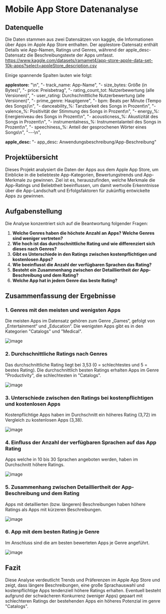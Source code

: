# Mobile App Store Datenanalyse
## Datenquelle 
Die Daten stammen aus zwei Datensätzen von kaggle, die Informationen über Apps im Apple App Store enthalten. Der applestore-Datensatz enthält Details wie App-Namen, Ratings und Genres, während der apple_desc-Datensatz die Beschreibungstexte der Apps umfasst. https://www.kaggle.com/datasets/ramamet4/app-store-apple-data-set-10k-apps?select=appleStore_description.csv

Einige spannende Spalten lauten wie folgt:

**applestore:**
"\n",
    "- track_name: App-Name",
    "- size_bytes: Größe (in Bytes)",
    "- price: Preisbetrag",
    "- rating_count_tot: Nutzerbewertung (alle Versionen)",
    "- user_rating: Durchschnittliche Nutzerbewertung (alle Versionen)",
    "- prime_genre: Hauptgenre",
    "- bpm: Beats per Minute (Tempo des Songs)\n",
    "- danceability_%: Tanzbarkeit des Songs in Prozent\n",
    "- valence_%: Positivität der Stimmung des Songs in Prozent\n",
    "- energy_%: Energieniveau des Songs in Prozent\n",
    "- acousticness_%: Akustizität des Songs in Prozent\n",
    "- instrumentalness_%: Instrumentalanteil des Songs in Prozent\n",
    "- speechiness_%: Anteil der gesprochenen Wörter eines Songs\n",
"---\n",

**apple_desc:**
    "- app_desc: Anwendungsbeschreibung/App-Beschreibung"
    
## Projektübersicht 

Dieses Projekt analysiert die Daten der Apps aus dem Apple App Store, um Einblicke in die beliebteste App-Kategorien, Bewertungstrends und App-Merkmale zu gewinnen. Ziel ist es, herauszufinden, welche Merkmale die App-Ratings und Beliebtheit beeinflussen, um damit wertvolle Erkenntnisse über die App-Landschaft und Erfolgsfaktoren für zukünftig entwickelte Apps zu gewinnen.

## Aufgabenstellung 

Die Analyse konzentriert sich auf die Beantwortung folgender Fragen:

1. **Welche Genres haben die höchste Anzahl an Apps? Welche Genres sind weniger vertreten?**
2. **Wie hoch ist das durchschnittliche Rating und wie differenziert sich dieses nach Genres?**
3. **Gibt es Unterschiede in den Ratings zwischen kostenpflichtigen und kostenlosen Apps?**
4. **Wie beeinflusst die Anzahl der verfügbaren Sprachen das Rating?**
5. **Besteht ein Zusammenhang zwischen der Detailliertheit der App-Beschreibung und dem Rating?**
6. **Welche App hat in jedem Genre das beste Rating?**

## Zusammenfassung der Ergebnisse

### 1. **Genres mit den meisten und wenigsten Apps**
   Die meisten Apps im Datensatz gehören zum Genre „Games“, gefolgt von „Entertainment“ und „Education“. Die wenigsten Apps gibt es in den Kategorien "Catalogs" und "Medical".

![image](https://github.com/user-attachments/assets/70d0182d-e71a-4d17-b71e-54bcf3e80909)


### 2. **Durchschnittliche  Ratings nach Genres**
   Das durchschnittliche Rating liegt bei 3,53 (0 = schlechtestes und 5 = bestes Rating). Die durchschnittlich besten Ratings erhalten Apps im Genre "Productivity", die schlechtesten in "Catalogs". 

![image](https://github.com/user-attachments/assets/324806f4-1f9c-422a-b008-0910933212e4)


### 3. **Unterschiede zwischen den Ratings bei kostenpflichtigen und kostenlosen Apps**
   Kostenpflichtige Apps haben im Durchschnitt ein höheres Rating (3,72) im Vergleich zu kostenlosen Apps (3,38). 

![image](https://github.com/user-attachments/assets/dca67661-09a6-4229-b326-82f670aa06b5)

### 4. **Einfluss der Anzahl der verfügbaren Sprachen auf das App Rating**
   Apps welche in 10 bis 30 Sprachen angeboten werden, haben im Durchschnitt höhere Ratings.

![image](https://github.com/user-attachments/assets/06c273f5-94fc-4698-b8d6-735143fd9f6a)

### 5. **Zusammenhang zwischen Detailliertheit der App-Beschreibung und dem Rating**
   Apps mit detaillierten (bzw. längeren) Beschreibungen haben höhere Ratings als Apps mit kürzeren Beschreibungen.

![image](https://github.com/user-attachments/assets/e856de3b-00e0-430d-b022-79d2a4559a8f)

### 6. **App mit dem besten Rating je Genre**
   Im Anschluss sind die am besten bewerteten Apps je Genre angeführt.

![image](https://github.com/user-attachments/assets/1caebbc7-4010-426e-9525-504ea97e0d2b)


## Fazit

Diese Analyse verdeutlicht Trends und Präferenzen im Apple App Store und zeigt, dass längere Beschreibungen, eine große Sprachauswahl und kostenpflichtige Apps tendenziell höhere Ratings erhalten. Eventuell besteht aufgrund der schwächeren Konkurrenz (weniger Apps) gepaart mit schlechteren Ratings der bestehenden Apps ein höheres Potenzial im genre "Catalogs". 
